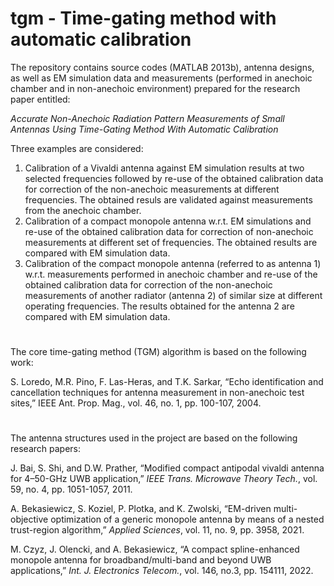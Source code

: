 # tgm - Time-gating method with automatic calibration

The repository contains source codes (MATLAB 2013b), antenna designs, as well as EM simulation data and measurements (performed in anechoic chamber and in non-anechoic environment) prepared for the research paper entitled: 

_Accurate Non-Anechoic Radiation Pattern Measurements of Small Antennas Using Time-Gating Method With Automatic Calibration_

Three examples are considered:
1. Calibration of a Vivaldi antenna against EM simulation results at two selected frequencies followed by re-use of the obtained calibration data for correction of the non-anechoic measurements at different frequencies. The obtained resuls are validated against measurements from the anechoic chamber.
2. Calibration of a compact monopole antenna w.r.t. EM simulations and re-use of the obtained calibration data for correction of non-anechoic measurements at different set of frequencies. The obtained results are compared with EM simulation data.
3. Calibration of the compact monopole antenna (referred to as antenna 1) w.r.t. measurements performed in anechoic chamber and re-use of the obtained calibration data for correction of the non-anechoic measurements of another radiator (antenna 2) of similar size at different operating frequencies. The results obtained for the antenna 2 are compared with EM simulation data.
#
The core time-gating method (TGM) algorithm is based on the following work:

S. Loredo, M.R. Pino, F. Las-Heras, and T.K. Sarkar, “Echo identification and cancellation techniques for antenna measurement in non-anechoic test sites,” IEEE Ant. Prop. Mag., vol. 46, no. 1, pp. 100-107, 2004.
#
The antenna structures used in the project are based on the following research papers:

J. Bai, S. Shi, and D.W. Prather, “Modified compact antipodal vivaldi antenna for 4–50-GHz UWB application,” _IEEE Trans. Microwave Theory Tech._, vol. 59, no. 4, pp. 1051-1057, 2011.

A. Bekasiewicz, S. Koziel, P. Plotka, and K. Zwolski, “EM-driven multi-objective optimization of a generic monopole antenna by means of a nested trust-region algorithm,” _Applied Sciences_, vol. 11, no. 9, pp. 3958, 2021.

M. Czyz, J. Olencki, and A. Bekasiewicz, “A compact spline-enhanced monopole antenna for broadband/multi-band and beyond UWB applications,” _Int. J. Electronics Telecom._, vol. 146, no.3, pp. 154111, 2022.
